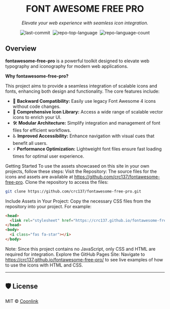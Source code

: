 <div id="top" class="">

<div align="center" class="text-center">
<h1>FONT AWESOME FREE PRO</h1>
<p><em>Elevate your web experience with seamless icon integration.</em></p>

<img alt="last-commit" src="https://img.shields.io/github/last-commit/crc137/fontawesome-free-pro?style=flat&amp;logo=git&amp;logoColor=white&amp;color=0080ff" class="inline-block mx-1" style="margin: 0px 2px;">
<img alt="repo-top-language" src="https://img.shields.io/github/languages/top/crc137/fontawesome-free-pro?style=flat&amp;color=0080ff" class="inline-block mx-1" style="margin: 0px 2px;">
<img alt="repo-language-count" src="https://img.shields.io/github/languages/count/crc137/fontawesome-free-pro?style=flat&amp;color=0080ff" class="inline-block mx-1" style="margin: 0px 2px;">
</div>

<h2>Overview</h2>
<p><strong>fontawesome-free-pro</strong> is a powerful toolkit designed to elevate web typography and iconography for modern web applications.</p>
<p><strong>Why fontawesome-free-pro?</strong></p>
<p>This project aims to provide a seamless integration of scalable icons and fonts, enhancing both design and functionality. The core features include:</p>
<ul class="list-disc pl-4 my-0">
<li class="my-0">🎨 <strong>Backward Compatibility:</strong> Easily use legacy Font Awesome 4 icons without code changes.</li>
<li class="my-0">🚀 <strong>Comprehensive Icon Library:</strong> Access a wide range of scalable vector icons to enrich your UI.</li>
<li class="my-0">🛠️ <strong>Modular Architecture:</strong> Simplify integration and management of font files for efficient workflows.</li>
<li class="my-0">♿ <strong>Improved Accessibility:</strong> Enhance navigation with visual cues that benefit all users.</li>
<li class="my-0">⚡ <strong>Performance Optimization:</strong> Lightweight font files ensure fast loading times for optimal user experience.</li>
</ul>

Getting Started
To use the assets showcased on this site in your own projects, follow these steps:
Visit the Repository: The source files for the icons and assets are available at https://github.com/crc137/fontawesome-free-pro. Clone the repository to access the files:
```bash
git clone https://github.com/crc137/fontawesome-free-pro.git
```

Include Assets in Your Project: Copy the necessary CSS files from the repository into your project. For example:
```html
<head>
  <link rel="stylesheet" href="https://crc137.github.io/fontawesome-free-pro/all.css">
</head>
<body>
  <i class="fas fa-star"></i>
</body>
```

Note: Since this project contains no JavaScript, only CSS and HTML are required for integration.
Explore the GitHub Pages Site: Navigate to https://crc137.github.io/fontawesome-free-pro/ to see live examples of how to use the icons with HTML and CSS.
</div>

---

## 🛡 License

MIT © [Coonlink](https://coonlink.com)
